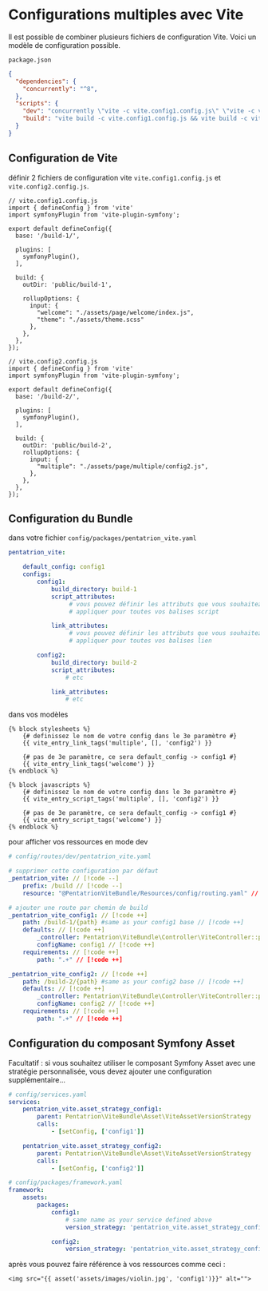 
# Configurations multiples avec Vite

Il est possible de combiner plusieurs fichiers de configuration Vite. Voici un modèle de configuration possible.


`package.json`
```json
{
  "dependencies": {
    "concurrently": "^8",
  },
  "scripts": {
    "dev": "concurrently \"vite -c vite.config1.config.js\" \"vite -c vite.config2.config.js\"",
    "build": "vite build -c vite.config1.config.js && vite build -c vite.config2.config.js"
  }
}
```

## Configuration de Vite

définir 2 fichiers de configuration vite `vite.config1.config.js` et `vite.config2.config.js`.

```js{6,13}
// vite.config1.config.js
import { defineConfig } from 'vite'
import symfonyPlugin from 'vite-plugin-symfony';

export default defineConfig({
  base: '/build-1/',

  plugins: [
    symfonyPlugin(),
  ],

  build: {
    outDir: 'public/build-1',

    rollupOptions: {
      input: {
        "welcome": "./assets/page/welcome/index.js",
        "theme": "./assets/theme.scss"
      },
    },
  },
});
```

```js{6,13}
// vite.config2.config.js
import { defineConfig } from 'vite'
import symfonyPlugin from 'vite-plugin-symfony';

export default defineConfig({
  base: '/build-2/',

  plugins: [
    symfonyPlugin(),
  ],

  build: {
    outDir: 'public/build-2',
    rollupOptions: {
      input: {
        "multiple": "./assets/page/multiple/config2.js",
      },
    },
  },
});
```

## Configuration du Bundle

dans votre fichier `config/packages/pentatrion_vite.yaml`

```yaml
pentatrion_vite:

    default_config: config1
    configs:
        config1:
            build_directory: build-1
            script_attributes:
                 # vous pouvez définir les attributs que vous souhaitez
                 # appliquer pour toutes vos balises script

            link_attributes:
                 # vous pouvez définir les attributs que vous souhaitez
                 # appliquer pour toutes vos balises lien

        config2:
            build_directory: build-2
            script_attributes:
                # etc

            link_attributes:
                # etc

```

dans vos modèles

```twig
{% block stylesheets %}
    {# definissez le nom de votre config dans le 3e paramètre #}
    {{ vite_entry_link_tags('multiple', [], 'config2') }}

    {# pas de 3e paramètre, ce sera default_config -> config1 #}
    {{ vite_entry_link_tags('welcome') }}
{% endblock %}

{% block javascripts %}
    {# definissez le nom de votre config dans le 3e paramètre #}
    {{ vite_entry_script_tags('multiple', [], 'config2') }}

    {# pas de 3e paramètre, ce sera default_config -> config1 #}
    {{ vite_entry_script_tags('welcome') }}
{% endblock %}
```

pour afficher vos ressources en mode dev

```yaml
# config/routes/dev/pentatrion_vite.yaml

# supprimer cette configuration par défaut
_pentatrion_vite: // [!code --]
    prefix: /build // [!code --]
    resource: "@PentatrionViteBundle/Resources/config/routing.yaml" // [!code --]

# ajouter une route par chemin de build
_pentatrion_vite_config1: // [!code ++]
    path: /build-1/{path} #same as your config1 base // [!code ++]
    defaults: // [!code ++]
        _controller: Pentatrion\ViteBundle\Controller\ViteController::proxyBuild // [!code ++]
        configName: config1 // [!code ++]
    requirements: // [!code ++]
        path: ".+" // [!code ++]

_pentatrion_vite_config2: // [!code ++]
    path: /build-2/{path} #same as your config2 base // [!code ++]
    defaults: // [!code ++]
        _controller: Pentatrion\ViteBundle\Controller\ViteController::proxyBuild // [!code ++]
        configName: config2 // [!code ++]
    requirements: // [!code ++]
        path: ".+" // [!code ++]
```

## Configuration du composant Symfony Asset

Facultatif : si vous souhaitez utiliser le composant Symfony Asset avec une stratégie personnalisée, vous devez ajouter une configuration supplémentaire...

```yaml
# config/services.yaml
services:
    pentatrion_vite.asset_strategy_config1:
        parent: Pentatrion\ViteBundle\Asset\ViteAssetVersionStrategy
        calls:
            - [setConfig, ['config1']]

    pentatrion_vite.asset_strategy_config2:
        parent: Pentatrion\ViteBundle\Asset\ViteAssetVersionStrategy
        calls:
            - [setConfig, ['config2']]
```

```yaml
# config/packages/framework.yaml
framework:
    assets:
        packages:
            config1:
                # same name as your service defined above
                version_strategy: 'pentatrion_vite.asset_strategy_config1'

            config2:
                version_strategy: 'pentatrion_vite.asset_strategy_config2'

```

après vous pouvez faire référence à vos ressources comme ceci :
```twig
<img src="{{ asset('assets/images/violin.jpg', 'config1')}}" alt="">
```
